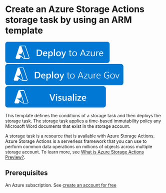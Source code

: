 # Create an Azure Storage Actions storage task by using an ARM template

[![Deploy To Azure](https://raw.githubusercontent.com/Azure/azure-quickstart-templates/master/1-CONTRIBUTION-GUIDE/images/deploytoazure.svg?sanitize=true)](https://portal.azure.com/#create/Microsoft.Template/uri/https%3A%2F%2Fraw.githubusercontent.com%2FAzure%2Fazure-quickstart-templates%2Fmaster%2Fquickstarts%2Fmicrosoft.storage.actions%2Fstorage-task%2Fazuredeploy.json)
[![Deploy To Azure US Gov](https://raw.githubusercontent.com/Azure/azure-quickstart-templates/master/1-CONTRIBUTION-GUIDE/images/deploytoazuregov.svg?sanitize=true)](https://portal.azure.us/#create/Microsoft.Template/uri/https%3A%2F%2Fraw.githubusercontent.com%2FAzure%2Fazure-quickstart-templates%2Fmaster%2Fquickstarts%2Fmicrosoft.storage.actions%2Fstorage-task%2Fazuredeploy.json)
[![Visualize](https://raw.githubusercontent.com/Azure/azure-quickstart-templates/master/1-CONTRIBUTION-GUIDE/images/visualizebutton.svg?sanitize=true)](http://armviz.io/#/?load=https%3A%2F%2Fraw.githubusercontent.com%2FAzure%2Fquickstarts%2Fmicrosoft.storage.actions%2Fstorage-task%2Fazuredeploy.json)

This template defines the conditions of a storage task and then deploys the storage task. The storage task applies a time-based immutability policy any Microsoft Word documents that exist in the storage account.

A storage task is a resource that is available with Azure Storage Actions. Azure Storage Actions is a serverless framework that you can use to perform common data operations on millions of objects across multiple storage account. To learn more, see [What is Azure Storage Actions Preview?](https://learn.microsoft.com/azure/storage-actions/overview).

## Prerequisites

An Azure subscription. See [create an account for free](https://azure.microsoft.com/free/?WT.mc_id=A261C142F)